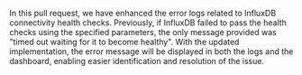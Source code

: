 In this pull request, we have enhanced the error logs related to InfluxDB connectivity health checks.
Previously, if InfluxDB failed to pass the health checks using the specified parameters, the only message provided was "timed out waiting for it to become healthy".
With the updated implementation, the error message will be displayed in both the logs and the dashboard, enabling easier identification and resolution of the issue.

